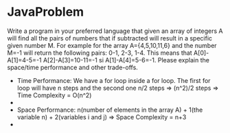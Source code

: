 # JavaProblem
Write a program in your preferred language that given an array of integers A will find all the pairs of numbers that if subtracted will result in a specific given number M. For example for the array A={4,5,10,11,6} and the number M=-1 will return the following pairs: 0-1, 2-3, 1-4. This means that A[0]-A[1]=4-5=-1 A[2]-A[3]=10-11=-1 si A[1]-A[4]=5-6=-1. Please explain the space/time performance and other trade-offs.

<ul>
<li>Time Performance: We have a for loop inside a for loop. The first for loop will have n steps and the second one n/2 steps => (n^2)/2 steps => Time Complexity = O(n^2)<li>

<li>Space Performance: n(number of elements in the array A) + 1(the variable n) + 2(variables i and j) => Space Complexity = n+3<li>
</ul>
